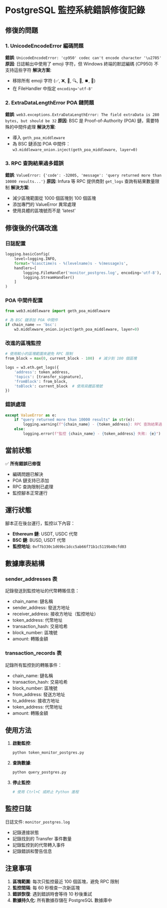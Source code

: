 # PostgreSQL 監控系統錯誤修復記錄

## 修復的問題

### 1. UnicodeEncodeError 編碼問題
**錯誤**: `UnicodeEncodeError: 'cp950' codec can't encode character '\u2705'`
**原因**: 日誌輸出中使用了 emoji 字符，但 Windows 終端的默認編碼 (CP950) 不支持這些字符
**解決方案**: 
- 移除所有 emoji 字符 (✅, ❌, 🎯, 🔍, 🚀, ⏹️, 🔌)
- 在 FileHandler 中指定 `encoding='utf-8'`

### 2. ExtraDataLengthError POA 鏈問題
**錯誤**: `web3.exceptions.ExtraDataLengthError: The field extraData is 280 bytes, but should be 32`
**原因**: BSC 是 Proof-of-Authority (POA) 鏈，需要特殊的中間件處理
**解決方案**: 
- 導入 `geth_poa_middleware`
- 為 BSC 鏈添加 POA 中間件：`w3.middleware_onion.inject(geth_poa_middleware, layer=0)`

### 3. RPC 查詢結果過多錯誤
**錯誤**: `ValueError: {'code': -32005, 'message': 'query returned more than 10000 results...'}`
**原因**: Infura 等 RPC 提供商對 `get_logs` 查詢有結果數量限制
**解決方案**:
- 減少區塊範圍從 1000 個區塊到 100 個區塊
- 添加專門的 ValueError 異常處理
- 使用具體的區塊號而不是 'latest'

## 修復後的代碼改進

### 日誌配置
```python
logging.basicConfig(
    level=logging.INFO,
    format='%(asctime)s - %(levelname)s - %(message)s',
    handlers=[
        logging.FileHandler('monitor_postgres.log', encoding='utf-8'),
        logging.StreamHandler()
    ]
)
```

### POA 中間件配置
```python
from web3.middleware import geth_poa_middleware

# 為 BSC 鏈添加 POA 中間件
if chain_name == 'bsc':
    w3.middleware_onion.inject(geth_poa_middleware, layer=0)
```

### 改進的區塊監控
```python
# 使用較小的區塊範圍來避免 RPC 限制
from_block = max(0, current_block - 100)  # 減少到 100 個區塊

logs = w3.eth.get_logs({
    'address': token_address,
    'topics': [transfer_signature],
    'fromBlock': from_block,
    'toBlock': current_block  # 使用具體區塊號
})
```

### 錯誤處理
```python
except ValueError as e:
    if "query returned more than 10000 results" in str(e):
        logging.warning(f"{chain_name} - {token_address}: RPC 查詢結果過多，跳過此代幣")
    else:
        logging.error(f"監控 {chain_name} - {token_address} 失敗: {e}")
```

## 當前狀態

✅ **所有錯誤已修復**
- 編碼問題已解決
- POA 鏈支持已添加
- RPC 查詢限制已處理
- 監控腳本正常運行

## 運行狀態

腳本正在後台運行，監控以下內容：
- **Ethereum 鏈**: USDT, USDC 代幣
- **BSC 鏈**: BUSD, USDT 代幣
- **監控地址**: `0xf7b330c1d69bc1dcc5ab66f71b1c5119b40cfd03`

## 數據庫表結構

### sender_addresses 表
記錄發送到監控地址的代幣轉賬信息：
- chain_name: 鏈名稱
- sender_address: 發送方地址
- receiver_address: 接收方地址（監控地址）
- token_address: 代幣地址
- transaction_hash: 交易哈希
- block_number: 區塊號
- amount: 轉賬金額

### transaction_records 表
記錄所有監控到的轉賬事件：
- chain_name: 鏈名稱
- transaction_hash: 交易哈希
- block_number: 區塊號
- from_address: 發送方地址
- to_address: 接收方地址
- token_address: 代幣地址
- amount: 轉賬金額

## 使用方法

1. **啟動監控**:
   ```bash
   python token_monitor_postgres.py
   ```

2. **查詢數據**:
   ```bash
   python query_postgres.py
   ```

3. **停止監控**:
   ```bash
   # 使用 Ctrl+C 或終止 Python 進程
   ```

## 監控日誌

日誌文件: `monitor_postgres.log`
- 記錄連接狀態
- 記錄找到的 Transfer 事件數量
- 記錄監控到的代幣轉入事件
- 記錄錯誤和警告信息

## 注意事項

1. **區塊範圍**: 每次只監控最近 100 個區塊，避免 RPC 限制
2. **監控間隔**: 每 60 秒檢查一次新區塊
3. **錯誤恢復**: 遇到錯誤時會等待 10 秒後重試
4. **數據持久化**: 所有數據存儲在 PostgreSQL 數據庫中